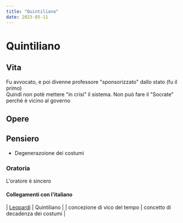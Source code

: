 ```yaml
---
title: "Quintiliano"
date: 2023-05-11
---
```

# Quintiliano

## Vita

Fu avvocato, e poi divenne professore "sponsorizzato" dallo stato (fu il primo)  
Quindi non potè mettere "in crisi" il sistema. Non può fare il "Socrate" perchè è vicino al governo

## Opere 

## Pensiero 
- Degenerazoione dei costumi

### Oratoria 

L'oratore è sincero

#### Collegamenti con l'italiano

| [Leopardi](/notes/Leopardi)         | Quintiliano                       |
| concezione di vico del tempo | concetto di decadenza dei costumi |
